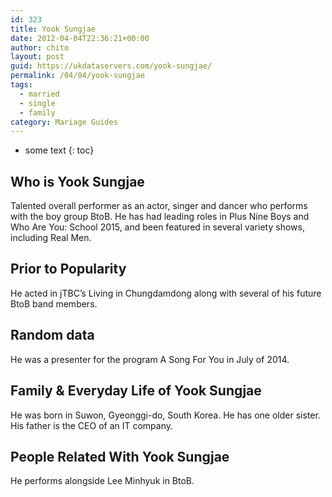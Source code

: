 ```yaml
---
id: 323
title: Yook Sungjae
date: 2012-04-04T22:36:21+00:00
author: chito
layout: post
guid: https://ukdataservers.com/yook-sungjae/
permalink: /04/04/yook-sungjae  
tags:
  - married
  - single
  - family
category: Mariage Guides
---
```


* some text
{: toc}


## Who is  Yook Sungjae
                  
                  
                  
Talented overall performer as an actor, singer and dancer who performs with the boy group BtoB. He has had leading roles in Plus Nine Boys and Who Are You: School 2015, and been featured in several variety shows, including Real Men. 
                  
                
                
                
## Prior to Popularity 
                  
                  
                  
He acted in jTBC&#8217;s Living in Chungdamdong along with several of his future BtoB band members.
                  
                
                
                
## Random data 
                  
                  
                  
He was a presenter for the program A Song For You in July of 2014.
                  
                
                
                
## Family & Everyday Life of Yook Sungjae
                  
                  
                  
He was born in Suwon, Gyeonggi-do, South Korea. He has one older sister. His father is the CEO of an IT company.
                  
                
                
                
## People Related With  Yook Sungjae
                  
                  
                  
He performs alongside Lee Minhyuk in BtoB.
                  
                
              
            
          
          
          
    
    
  

